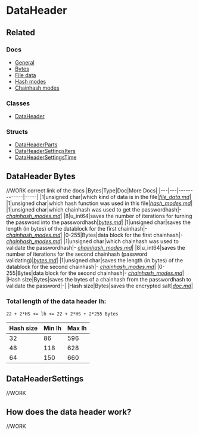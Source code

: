 # DataHeader
## Related
### Docs
- [General](/docs/doc.md)
- [Bytes](/docs/bytes.md)
- [File data](/docs/file_data.md)
- [Hash modes](/docs/hash_modes.md)
- [Chainhash modes](/docs/chainhash_modes.md)
### Classes
- [DataHeader](/include/dataheader.h)
### Structs
- [DataHeaderParts](/include/dataheader.h)
- [DataHeaderSettingsIters](/include/dataheader.h)
- [DataHeaderSettingsTime](/include/dataheader.h)
## DataHeader Bytes
//WORK correct link of the docs
|Bytes|Type|Doc|More Docs|
|---|---|-------------|-----|
|1|unsigned char|which kind of data is in the file|[*file_data.md*](file_data.md)|
|1|unsigned char|which hash function was used in this file|[*hash_modes.md*](hash_modes.md)|
|1|unsigned char|which chainhash was used to get the passwordhash|- [*chainhash_modes.md*](chainhash_modes.md)|
|8|u_int64|saves the number of iterations for turning the password into the passwordhash|[*bytes.md*](bytes.md)|
|1|unsigned char|saves the length (in bytes) of the datablock for the first chainhash|- [*chainhash_modes.md*](chainhash_modes.md)|
|0-255|Bytes|data block for the first chainhash|- [*chainhash_modes.md*](chainhash_modes.md)|
|1|unsigned char|which chainhash was used to validate the passwordhash|- [*chainhash_modes.md*](chainhash_modes.md)|
|8|u_int64|saves the number of iterations for the second chainhash (password validating)|[*bytes.md*](bytes.md)|
|1|unsigned char|saves the length (in bytes) of the datablock for the second chainhash|- [*chainhash_modes.md*](chainhash_modes.md)|
|0-255|Bytes|data block for the second chainhash|- [*chainhash_modes.md*](chainhash_modes.md)|
|Hash size|Bytes|saves the bytes of a chainhash from the passwordhash to validate the password|-|
|Hash size|Bytes|saves the encrypted salt|[*doc.md*](doc.md)|


### Total length of the data header lh:
    22 + 2*HS <= lh <= 22 + 2*HS + 2*255 Bytes

|Hash size|Min lh|Max lh|
|---|---|---|
|32|86|596|
|48|118|628|
|64|150|660|

## DataHeaderSettings
//WORK

## How does the data header work?
//WORK